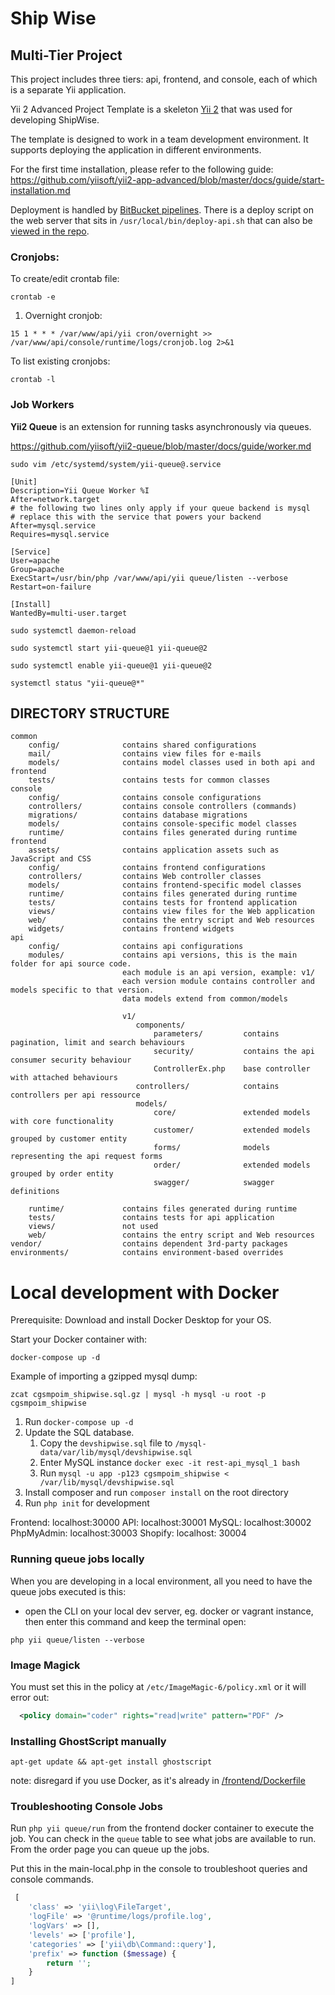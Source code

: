 # Ship Wise

## Multi-Tier Project

This project includes three tiers: api, frontend, and console, each of which is a separate Yii application.

Yii 2 Advanced Project Template is a skeleton [Yii 2](http://www.yiiframework.com/) that was used for developing
ShipWise.

The template is designed to work in a team development environment. It supports deploying the application in different
environments.

For the first time installation, please refer to the following guide:
https://github.com/yiisoft/yii2-app-advanced/blob/master/docs/guide/start-installation.md

Deployment is handled by [BitBucket pipelines](bitbucket-pipelines.yml). There is a deploy script on the web server that
sits in `/usr/local/bin/deploy-api.sh` that can also be [viewed in the repo](deploy-api.sh).

### Cronjobs:

To create/edit crontab file:

```
crontab -e
```

1. Overnight cronjob:

```
15 1 * * * /var/www/api/yii cron/overnight >> /var/www/api/console/runtime/logs/cronjob.log 2>&1
```

To list existing cronjobs:

```
crontab -l
```

### Job Workers

**Yii2 Queue** is an extension for running tasks asynchronously via queues.

https://github.com/yiisoft/yii2-queue/blob/master/docs/guide/worker.md

`sudo vim /etc/systemd/system/yii-queue@.service`

```
[Unit]
Description=Yii Queue Worker %I
After=network.target
# the following two lines only apply if your queue backend is mysql
# replace this with the service that powers your backend
After=mysql.service
Requires=mysql.service

[Service]
User=apache
Group=apache
ExecStart=/usr/bin/php /var/www/api/yii queue/listen --verbose
Restart=on-failure

[Install]
WantedBy=multi-user.target
```

`sudo systemctl daemon-reload`

`sudo systemctl start yii-queue@1 yii-queue@2`

`sudo systemctl enable yii-queue@1 yii-queue@2`

`systemctl status "yii-queue@*"`

DIRECTORY STRUCTURE
-------------------

```
common
    config/              contains shared configurations
    mail/                contains view files for e-mails
    models/              contains model classes used in both api and frontend
    tests/               contains tests for common classes    
console
    config/              contains console configurations
    controllers/         contains console controllers (commands)
    migrations/          contains database migrations
    models/              contains console-specific model classes
    runtime/             contains files generated during runtime
frontend
    assets/              contains application assets such as JavaScript and CSS
    config/              contains frontend configurations
    controllers/         contains Web controller classes
    models/              contains frontend-specific model classes
    runtime/             contains files generated during runtime
    tests/               contains tests for frontend application
    views/               contains view files for the Web application
    web/                 contains the entry script and Web resources
    widgets/             contains frontend widgets
api
    config/              contains api configurations
    modules/             contains api versions, this is the main folder for api source code.
                         each module is an api version, example: v1/
                         each version module contains controller and models specific to that version.
                         data models extend from common/models
                         
                         v1/
                            components/
                                parameters/         contains pagination, limit and search behaviours
                                security/           contains the api consumer security behaviour
                                ControllerEx.php    base controller with attached behaviours
                            controllers/            contains controllers per api ressource
                            models/
                                core/               extended models with core functionality
                                customer/           extended models grouped by customer entity
                                forms/              models representing the api request forms
                                order/              extended models grouped by order entity
                                swagger/            swagger definitions
                            
    runtime/             contains files generated during runtime
    tests/               contains tests for api application
    views/               not used
    web/                 contains the entry script and Web resources
vendor/                  contains dependent 3rd-party packages
environments/            contains environment-based overrides
```

# Local development with Docker

Prerequisite: Download and install Docker Desktop for your OS.

Start your Docker container with:

`docker-compose up -d`

Example of importing a gzipped mysql dump:

`zcat cgsmpoim_shipwise.sql.gz | mysql -h mysql -u root -p cgsmpoim_shipwise`

1. Run `docker-compose up -d`
1. Update the SQL database.
    1. Copy the `devshipwise.sql` file to `/mysql-data/var/lib/mysql/devshipwise.sql`
    1. Enter MySQL instance `docker exec -it rest-api_mysql_1 bash`
    1. Run `mysql -u app -p123 cgsmpoim_shipwise < /var/lib/mysql/devshipwise.sql`
1. Install composer and run `composer install` on the root directory
1. Run `php init` for development

Frontend: localhost:30000 API: localhost:30001 MySQL: localhost:30002 PhpMyAdmin: localhost:30003 Shopify: localhost:
30004

### Running queue jobs locally

When you are developing in a local environment, all you need to have the queue jobs executed is this:

- open the CLI on your local dev server, eg. docker or vagrant instance, then enter this command and keep the terminal
  open:

`php yii queue/listen --verbose`

### Image Magick

You must set this in the policy at `/etc/ImageMagic-6/policy.xml` or it will error out:

```xml
  <policy domain="coder" rights="read|write" pattern="PDF" />
```

### Installing GhostScript manually

`apt-get update && apt-get install ghostscript`

note: disregard if you use Docker, as it's already in [/frontend/Dockerfile](frontend/Dockerfile)

### Troubleshooting Console Jobs

Run `php yii queue/run` from the frontend docker container to execute the job. You can check in the `queue` table to see
what jobs are available to run. From the order page you can queue up the jobs.

Put this in the main-local.php in the console to troubleshoot queries and console commands.
```php
 [
    'class' => 'yii\log\FileTarget',
    'logFile' => '@runtime/logs/profile.log',
    'logVars' => [],
    'levels' => ['profile'],
    'categories' => ['yii\db\Command::query'],
    'prefix' => function ($message) {
        return '';
    }
]
```